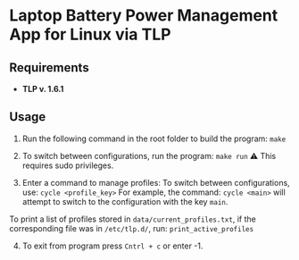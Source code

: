 # Laptop Battery Power Management App for Linux via TLP

## Requirements
- **TLP v. 1.6.1**

## Usage

1. Run the following command in the root folder to build the program:
   ```make```

2. To switch between configurations, run the program:
    ```make run```
⚠ This requires sudo privileges.

3. Enter a command to manage profiles:
    To switch between configurations, use:
    ```cycle <profile_key>```
For example, the command:
    ```cycle <main>```
will attempt to switch to the configuration with the key ```main```.

To print a list of profiles stored in ```data/current_profiles.txt```, if the corresponding file was in ```/etc/tlp.d/```, run:
    ```print_active_profiles```

4. To exit from program press ```Cntrl + c``` or enter -1.
